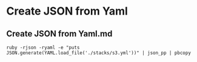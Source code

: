 # Create JSON from Yaml

## Create JSON from Yaml.md

`ruby -rjson -ryaml -e "puts JSON.generate(YAML.load_file('./stacks/s3.yml'))" | json_pp | pbcopy`

